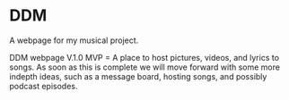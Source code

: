 # DDM
A webpage for my musical project. 

DDM webpage V.1.0
MVP = A place to host pictures, videos, and lyrics to songs. 
As soon as this is complete we will move forward with some more indepth ideas, such as a message board, hosting songs, and possibly podcast episodes. 